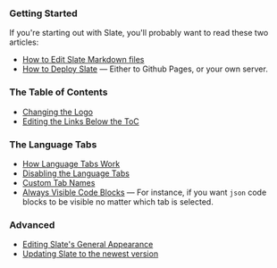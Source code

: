 ### Getting Started

If you're starting out with Slate, you'll probably want to read these two articles:

* [How to Edit Slate Markdown files](wiki/Markdown-Syntax)
* [How to Deploy Slate](wiki/Deploying-Slate) — Either to Github Pages, or your own server.

### The Table of Contents

* [Changing the Logo](wiki/Changing-the-Logo)
* [Editing the Links Below the ToC](wiki/External-Links-in-the-ToC)

### The Language Tabs

* [How Language Tabs Work](wiki/Customizing-the-Language-Tabs#how-the-language-tabs-work)
* [Disabling the Language Tabs](wiki/Customizing-the-Language-Tabs#disabling-the-language-tabs)
* [Custom Tab Names](wiki/Customizing-the-Language-Tabs#language-tab-display-names)
* [Always Visible Code Blocks](wiki/Customizing-the-Language-Tabs#always-visible-code-blocks) — For instance, if you want `json` code blocks to be visible no matter which tab is selected.

### Advanced

* [Editing Slate's General Appearance](wiki/Custom-Slate-Themes)
* [Updating Slate to the newest version](wiki/Updating-Slate)